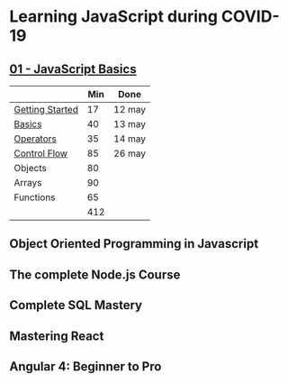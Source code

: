 # Learning JavaScript during COVID-19

## [01 - JavaScript Basics](./01-js-basics.md)

|                   | Min  | Done   |
|-------------------|------|--------|
| [Getting Started](01-js-basics.md#Getting-Started)   | 17   | 12 may |
| [Basics](01-js-basics.md#Basics)                     | 40   | 13 may |
| [Operators](01-js-basics.md#Operators)               | 35   | 14 may |
| [Control Flow](01-js-basics.md#Control-Flow)         | 85   | 26 may |
| Objects           | 80   |             |
| Arrays            | 90   |             |
| Functions         | 65   |             |
|                   | 412  |             |

## Object Oriented Programming in Javascript
## The complete Node.js Course
## Complete SQL Mastery
## Mastering React
## Angular 4: Beginner to Pro
